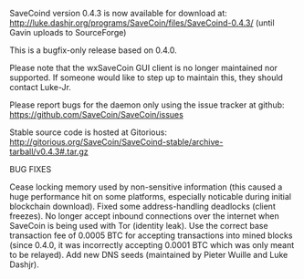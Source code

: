 SaveCoind version 0.4.3 is now available for download at:
http://luke.dashjr.org/programs/SaveCoin/files/SaveCoind-0.4.3/ (until Gavin uploads to SourceForge)

This is a bugfix-only release based on 0.4.0.

Please note that the wxSaveCoin GUI client is no longer maintained nor supported. If someone would like to step up to maintain this, they should contact Luke-Jr.

Please report bugs for the daemon only using the issue tracker at github:
https://github.com/SaveCoin/SaveCoin/issues

Stable source code is hosted at Gitorious:
http://gitorious.org/SaveCoin/SaveCoind-stable/archive-tarball/v0.4.3#.tar.gz

BUG FIXES

Cease locking memory used by non-sensitive information (this caused a huge performance hit on some platforms, especially noticable during initial blockchain download).
Fixed some address-handling deadlocks (client freezes).
No longer accept inbound connections over the internet when SaveCoin is being used with Tor (identity leak).
Use the correct base transaction fee of 0.0005 BTC for accepting transactions into mined blocks (since 0.4.0, it was incorrectly accepting 0.0001 BTC which was only meant to be relayed).
Add new DNS seeds (maintained by Pieter Wuille and Luke Dashjr).

